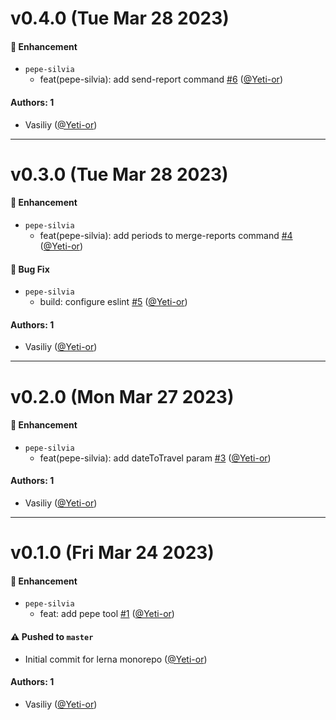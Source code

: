 # v0.4.0 (Tue Mar 28 2023)

#### 🚀 Enhancement

- `pepe-silvia`
  - feat(pepe-silvia): add send-report command [#6](https://github.com/salute-developers/plasma-tools/pull/6) ([@Yeti-or](https://github.com/Yeti-or))

#### Authors: 1

- Vasiliy ([@Yeti-or](https://github.com/Yeti-or))

---

# v0.3.0 (Tue Mar 28 2023)

#### 🚀 Enhancement

- `pepe-silvia`
  - feat(pepe-silvia): add periods to merge-reports command [#4](https://github.com/salute-developers/plasma-tools/pull/4) ([@Yeti-or](https://github.com/Yeti-or))

#### 🐛 Bug Fix

- `pepe-silvia`
  - build: configure eslint [#5](https://github.com/salute-developers/plasma-tools/pull/5) ([@Yeti-or](https://github.com/Yeti-or))

#### Authors: 1

- Vasiliy ([@Yeti-or](https://github.com/Yeti-or))

---

# v0.2.0 (Mon Mar 27 2023)

#### 🚀 Enhancement

- `pepe-silvia`
  - feat(pepe-silvia): add dateToTravel param [#3](https://github.com/salute-developers/plasma-tools/pull/3) ([@Yeti-or](https://github.com/Yeti-or))

#### Authors: 1

- Vasiliy ([@Yeti-or](https://github.com/Yeti-or))

---

# v0.1.0 (Fri Mar 24 2023)

#### 🚀 Enhancement

- `pepe-silvia`
  - feat: add pepe tool [#1](https://github.com/salute-developers/plasma-tools/pull/1) ([@Yeti-or](https://github.com/Yeti-or))

#### ⚠️ Pushed to `master`

- Initial commit for lerna monorepo ([@Yeti-or](https://github.com/Yeti-or))

#### Authors: 1

- Vasiliy ([@Yeti-or](https://github.com/Yeti-or))

